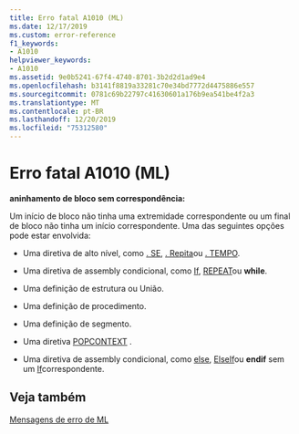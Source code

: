 ```yaml
---
title: Erro fatal A1010 (ML)
ms.date: 12/17/2019
ms.custom: error-reference
f1_keywords:
- A1010
helpviewer_keywords:
- A1010
ms.assetid: 9e0b5241-67f4-4740-8701-3b2d2d1ad9e4
ms.openlocfilehash: b3141f8819a33281c70e34bd7772d4475886e557
ms.sourcegitcommit: 0781c69b22797c41630601a176b9ea541be4f2a3
ms.translationtype: MT
ms.contentlocale: pt-BR
ms.lasthandoff: 12/20/2019
ms.locfileid: "75312580"
---
```

# <a name="ml-fatal-error-a1010"></a>Erro fatal A1010 (ML)

**aninhamento de bloco sem correspondência:**

Um início de bloco não tinha uma extremidade correspondente ou um final de bloco não tinha um início correspondente. Uma das seguintes opções pode estar envolvida:

- Uma diretiva de alto nível, como [. SE](dot-if.md), [. Repita](dot-repeat.md)ou [. TEMPO](dot-while.md).

- Uma diretiva de assembly condicional, como [If](if-masm.md), [REPEAT](repeat.md)ou **while**.

- Uma definição de estrutura ou União.

- Uma definição de procedimento.

- Uma definição de segmento.

- Uma diretiva [POPCONTEXT](popcontext.md) .

- Uma diretiva de assembly condicional, como [else](else-masm.md), [ElseIf](elseif-masm.md)ou **endif** sem um [If](if-masm.md)correspondente.

## <a name="see-also"></a>Veja também

[Mensagens de erro de ML](ml-error-messages.md)
